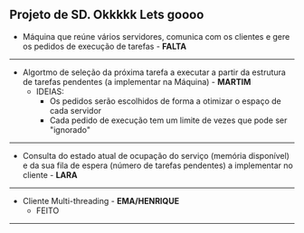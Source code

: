 Projeto de SD. 
Okkkkk Lets goooo
---
- Máquina que reúne vários servidores, comunica com os clientes e gere os pedidos de execução de tarefas - **FALTA**
---
- Algortmo de seleção da próxima tarefa a executar a partir da estrutura de tarefas pendentes (a implementar na Máquina) - **MARTIM**
  - IDEIAS: 
    - Os pedidos serão escolhidos de forma a otimizar o espaço de cada servidor
    - Cada pedido de execução tem um limite de vezes que pode ser "ignorado"
---
- Consulta do estado atual de ocupação do serviço (memória disponível) e da sua fila de espera
(número de tarefas pendentes) a implementar no cliente - **LARA**
---
- Cliente Multi-threading - **EMA/HENRIQUE**
  - FEITO
---
